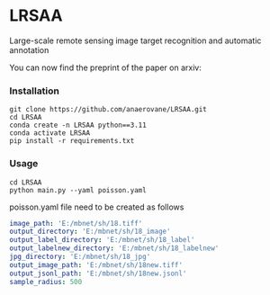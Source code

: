# LRSAA
Large-scale remote sensing image target recognition and automatic annotation

You can now find the preprint of the paper on arxiv: 

### Installation

```
git clone https://github.com/anaerovane/LRSAA.git
cd LRSAA
conda create -n LRSAA python==3.11
conda activate LRSAA
pip install -r requirements.txt
```

### Usage

```
cd LRSAA
python main.py --yaml poisson.yaml
```

poisson.yaml file need to be created as follows

```yaml
image_path: 'E:/mbnet/sh/18.tiff'
output_directory: 'E:/mbnet/sh/18_image'
output_label_directory: 'E:/mbnet/sh/18_label'
output_labelnew_directory: 'E:/mbnet/sh/18_labelnew'
jpg_directory: 'E:/mbnet/sh/18_jpg'
output_image_path: 'E:/mbnet/sh/18new.tiff'
output_jsonl_path: 'E:/mbnet/sh/18new.jsonl'
sample_radius: 500
```

